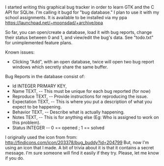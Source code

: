 I started writing this graphical bug tracker in order to learn GTK and the C API for SQLite.
I'm calling it bugd for "bug database." I plan to use it with my school assignments.
It is available to be installed via my ppa <https://launchpad.net/~moonsdad/+archive/ppa>

So far, you can open/create a database, load it with bug reports, change their status
between 0 and 1, and view/edit the bug's data. See "todo.txt" for unimplemented feature plans.

Known issues:
<ul>
    <li>Clicking "Add", with an open database, twice will open two bug report windows which secretly share the same buffer.</li>
</ul>

Bug Reports in the database consist of:
<ul>
    <li> Id INTEGER PRIMARY KEY,</li>
    <li> Name TEXT,          -- This must be unique for each bug reported (for now)</li>
    <li> Reproduce TEXT,     -- Provide instructions for reproducing the issue.</li>
    <li> Expectation TEXT,   -- This is where you put a description of what you expect to be happening.</li>
    <li> Behavior TEXT,      -- Describe what is actually happening.</li>
    <li> Notes TEXT,         -- This is for anything else (Eg: Who is assigned to work on this problem).</li>
    <li> Status INTEGER      -- 0 == opened ; 1 == solved</li>
</ul>

I originally used the icon from from:
http://findicons.com/icon/203378/bug_buddy?id=204799
But, now I'm using an icon that I made. A bit of trivia about it is that it contains a secret message. I'm sure someone will find it easily if they try. Please, let me know if you do.
